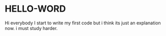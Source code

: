 # HELLO-WORD
Hi everybody
I start to write my first code but i think its just an explanation now. i must study harder. 
